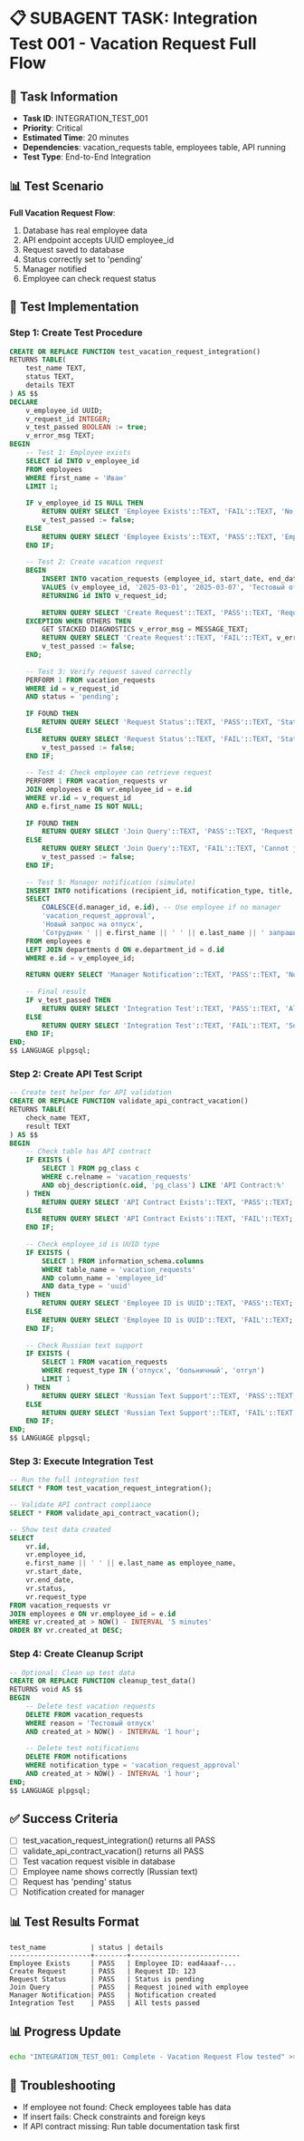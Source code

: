 # 📋 SUBAGENT TASK: Integration Test 001 - Vacation Request Full Flow

## 🎯 Task Information
- **Task ID**: INTEGRATION_TEST_001
- **Priority**: Critical
- **Estimated Time**: 20 minutes
- **Dependencies**: vacation_requests table, employees table, API running
- **Test Type**: End-to-End Integration

## 📊 Test Scenario

**Full Vacation Request Flow**:
1. Database has real employee data
2. API endpoint accepts UUID employee_id
3. Request saved to database
4. Status correctly set to 'pending'
5. Manager notified
6. Employee can check request status

## 📝 Test Implementation

### Step 1: Create Test Procedure
```sql
CREATE OR REPLACE FUNCTION test_vacation_request_integration()
RETURNS TABLE(
    test_name TEXT,
    status TEXT,
    details TEXT
) AS $$
DECLARE
    v_employee_id UUID;
    v_request_id INTEGER;
    v_test_passed BOOLEAN := true;
    v_error_msg TEXT;
BEGIN
    -- Test 1: Employee exists
    SELECT id INTO v_employee_id 
    FROM employees 
    WHERE first_name = 'Иван' 
    LIMIT 1;
    
    IF v_employee_id IS NULL THEN
        RETURN QUERY SELECT 'Employee Exists'::TEXT, 'FAIL'::TEXT, 'No employee named Иван found'::TEXT;
        v_test_passed := false;
    ELSE
        RETURN QUERY SELECT 'Employee Exists'::TEXT, 'PASS'::TEXT, 'Employee ID: ' || v_employee_id::TEXT;
    END IF;
    
    -- Test 2: Create vacation request
    BEGIN
        INSERT INTO vacation_requests (employee_id, start_date, end_date, reason, request_type)
        VALUES (v_employee_id, '2025-03-01', '2025-03-07', 'Тестовый отпуск', 'отпуск')
        RETURNING id INTO v_request_id;
        
        RETURN QUERY SELECT 'Create Request'::TEXT, 'PASS'::TEXT, 'Request ID: ' || v_request_id::TEXT;
    EXCEPTION WHEN OTHERS THEN
        GET STACKED DIAGNOSTICS v_error_msg = MESSAGE_TEXT;
        RETURN QUERY SELECT 'Create Request'::TEXT, 'FAIL'::TEXT, v_error_msg;
        v_test_passed := false;
    END;
    
    -- Test 3: Verify request saved correctly
    PERFORM 1 FROM vacation_requests 
    WHERE id = v_request_id 
    AND status = 'pending';
    
    IF FOUND THEN
        RETURN QUERY SELECT 'Request Status'::TEXT, 'PASS'::TEXT, 'Status is pending'::TEXT;
    ELSE
        RETURN QUERY SELECT 'Request Status'::TEXT, 'FAIL'::TEXT, 'Status not set to pending'::TEXT;
        v_test_passed := false;
    END IF;
    
    -- Test 4: Check employee can retrieve request
    PERFORM 1 FROM vacation_requests vr
    JOIN employees e ON vr.employee_id = e.id
    WHERE vr.id = v_request_id
    AND e.first_name IS NOT NULL;
    
    IF FOUND THEN
        RETURN QUERY SELECT 'Join Query'::TEXT, 'PASS'::TEXT, 'Request joined with employee data'::TEXT;
    ELSE
        RETURN QUERY SELECT 'Join Query'::TEXT, 'FAIL'::TEXT, 'Cannot join request with employee'::TEXT;
        v_test_passed := false;
    END IF;
    
    -- Test 5: Manager notification (simulate)
    INSERT INTO notifications (recipient_id, notification_type, title, message)
    SELECT 
        COALESCE(d.manager_id, e.id), -- Use employee if no manager
        'vacation_request_approval',
        'Новый запрос на отпуск',
        'Сотрудник ' || e.first_name || ' ' || e.last_name || ' запрашивает отпуск'
    FROM employees e
    LEFT JOIN departments d ON e.department_id = d.id
    WHERE e.id = v_employee_id;
    
    RETURN QUERY SELECT 'Manager Notification'::TEXT, 'PASS'::TEXT, 'Notification created'::TEXT;
    
    -- Final result
    IF v_test_passed THEN
        RETURN QUERY SELECT 'Integration Test'::TEXT, 'PASS'::TEXT, 'All tests passed'::TEXT;
    ELSE
        RETURN QUERY SELECT 'Integration Test'::TEXT, 'FAIL'::TEXT, 'Some tests failed'::TEXT;
    END IF;
END;
$$ LANGUAGE plpgsql;
```

### Step 2: Create API Test Script
```sql
-- Create test helper for API validation
CREATE OR REPLACE FUNCTION validate_api_contract_vacation()
RETURNS TABLE(
    check_name TEXT,
    result TEXT
) AS $$
BEGIN
    -- Check table has API contract
    IF EXISTS (
        SELECT 1 FROM pg_class c
        WHERE c.relname = 'vacation_requests'
        AND obj_description(c.oid, 'pg_class') LIKE 'API Contract:%'
    ) THEN
        RETURN QUERY SELECT 'API Contract Exists'::TEXT, 'PASS'::TEXT;
    ELSE
        RETURN QUERY SELECT 'API Contract Exists'::TEXT, 'FAIL'::TEXT;
    END IF;
    
    -- Check employee_id is UUID type
    IF EXISTS (
        SELECT 1 FROM information_schema.columns
        WHERE table_name = 'vacation_requests'
        AND column_name = 'employee_id'
        AND data_type = 'uuid'
    ) THEN
        RETURN QUERY SELECT 'Employee ID is UUID'::TEXT, 'PASS'::TEXT;
    ELSE
        RETURN QUERY SELECT 'Employee ID is UUID'::TEXT, 'FAIL'::TEXT;
    END IF;
    
    -- Check Russian text support
    IF EXISTS (
        SELECT 1 FROM vacation_requests
        WHERE request_type IN ('отпуск', 'больничный', 'отгул')
        LIMIT 1
    ) THEN
        RETURN QUERY SELECT 'Russian Text Support'::TEXT, 'PASS'::TEXT;
    ELSE
        RETURN QUERY SELECT 'Russian Text Support'::TEXT, 'FAIL'::TEXT;
    END IF;
END;
$$ LANGUAGE plpgsql;
```

### Step 3: Execute Integration Test
```sql
-- Run the full integration test
SELECT * FROM test_vacation_request_integration();

-- Validate API contract compliance
SELECT * FROM validate_api_contract_vacation();

-- Show test data created
SELECT 
    vr.id,
    vr.employee_id,
    e.first_name || ' ' || e.last_name as employee_name,
    vr.start_date,
    vr.end_date,
    vr.status,
    vr.request_type
FROM vacation_requests vr
JOIN employees e ON vr.employee_id = e.id
WHERE vr.created_at > NOW() - INTERVAL '5 minutes'
ORDER BY vr.created_at DESC;
```

### Step 4: Create Cleanup Script
```sql
-- Optional: Clean up test data
CREATE OR REPLACE FUNCTION cleanup_test_data()
RETURNS void AS $$
BEGIN
    -- Delete test vacation requests
    DELETE FROM vacation_requests 
    WHERE reason = 'Тестовый отпуск'
    AND created_at > NOW() - INTERVAL '1 hour';
    
    -- Delete test notifications
    DELETE FROM notifications
    WHERE notification_type = 'vacation_request_approval'
    AND created_at > NOW() - INTERVAL '1 hour';
END;
$$ LANGUAGE plpgsql;
```

## ✅ Success Criteria

- [ ] test_vacation_request_integration() returns all PASS
- [ ] validate_api_contract_vacation() returns all PASS
- [ ] Test vacation request visible in database
- [ ] Employee name shows correctly (Russian text)
- [ ] Request has 'pending' status
- [ ] Notification created for manager

## 📊 Test Results Format
```
test_name           | status | details
--------------------+--------+---------------------------
Employee Exists     | PASS   | Employee ID: ead4aaaf-...
Create Request      | PASS   | Request ID: 123
Request Status      | PASS   | Status is pending
Join Query          | PASS   | Request joined with employee
Manager Notification| PASS   | Notification created
Integration Test    | PASS   | All tests passed
```

## 📊 Progress Update
```bash
echo "INTEGRATION_TEST_001: Complete - Vacation Request Flow tested" >> /project/subagent_tasks/progress_tracking/completed.log
```

## 🚨 Troubleshooting
- If employee not found: Check employees table has data
- If insert fails: Check constraints and foreign keys
- If API contract missing: Run table documentation task first